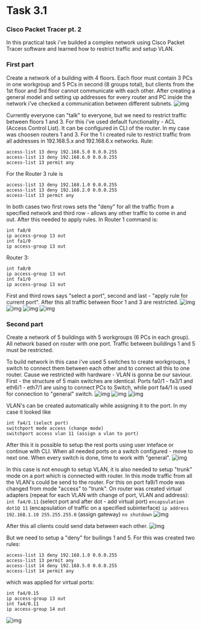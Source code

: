 # Task 3.1
### Cisco Packet Tracer pt. 2

In this practical task i've builded a complex network using Cisco Packet Tracer software and learned how to restrict traffic and setup VLAN.

### First part
Create a network of a building with 4 floors. Each floor must contain 3 PCs in one workgroup and 5 PCs in second (8 groups total), but clients from the 1st floor and 3rd floor cannot communicate with each other.
After creating a general model and setting up addresses for every router and PC inside the network i've checked a communication between different subnets.
![img](https://github.com/trytodev/Kharkiv_DevOps_ext_2019Q4/blob/master/m2/task2.4/img/floor_1_to_3.png)

Currently everyone can "talk" to everyone, but we need to restrict traffic between floors 1 and 3.
For this i've used default functionality - ACL (Access Control List). It can be configured in CLI of the router. In my case was choosen routers 1 and 3. For the 1 i created rule to restrict traffic from all addresses in 192.168.5.x and 192.168.6.x networks. Rule:
```
access-list 13 deny 192.168.5.0 0.0.0.255
access-list 13 deny 192.168.6.0 0.0.0.255
access-list 13 permit any
```
For the Router 3 rule is 
```
access-list 13 deny 192.168.1.0 0.0.0.255
access-list 13 deny 192.168.2.0 0.0.0.255
access-list 13 permit any
```

In both cases two first rows sets the "deny" for all the traffic from a specified network and third row - allows any other traffic to come in and out. After this needed to apply rules. In Router 1 command is:
```
int fa0/0
ip access-group 13 out
int fa1/0
ip access-group 13 out
```
Router 3:
```
int fa0/0
ip access-group 13 out
int fa1/0
ip access-group 13 out
```
First and third rows says "select a port", second and last - "apply rule for current port".
After this all traffic between floor 1 and 3 are restricted.
![img](https://github.com/trytodev/Kharkiv_DevOps_ext_2019Q4/blob/master/m2/task2.4/img/deny_1.png)
![img](https://github.com/trytodev/Kharkiv_DevOps_ext_2019Q4/blob/master/m2/task2.4/img/deny_2.png)
![img](https://github.com/trytodev/Kharkiv_DevOps_ext_2019Q4/blob/master/m2/task2.4/img/deny_3.png)
![img](https://github.com/trytodev/Kharkiv_DevOps_ext_2019Q4/blob/master/m2/task2.4/img/deny_4.png)


### Second part

Create a network of 5 buildings with 5 workgroups (6 PCs in each group). All network based on router with one port. Traffic between buildings 1 and 5 must be restricted.

To build network in this case i've used 5 switches to create workgroups, 1 switch to connect them between each other and to connect all this to one router. Cause we restricted with hardware - VLAN is gonna be our saviour.
First - the structure of 5 main switches are identical. Ports fa0/1 - fa3/1 and eth6/1 - eth7/1 are using to connect PCs to Switch, while port fa4/1 is used for connection to "general" switch.
![img](https://github.com/trytodev/Kharkiv_DevOps_ext_2019Q4/blob/master/m2/task2.4/img/general_vlan.png)
![img](https://github.com/trytodev/Kharkiv_DevOps_ext_2019Q4/blob/master/m2/task2.4/img/local_switch.png)
![img](https://github.com/trytodev/Kharkiv_DevOps_ext_2019Q4/blob/master/m2/task2.4/img/local_switch_general.png)

VLAN's can be created automatically while assigning it to the port. In my case it looked like
```
int fa4/1 (select port)
switchport mode access (change mode)
switchport access vlan 11 (assign a vlan to port)
```
After this it is possible to setup the rest ports using user inteface or continue with CLI. When all needed ports on a switch configured - move to next one.
When every switch is done, time to work with "general".
![img](https://github.com/trytodev/Kharkiv_DevOps_ext_2019Q4/blob/master/m2/task2.4/img/general_switch.png)

In this case is not enough to setup VLAN, it is also needed to setup "trunk" mode on a port which is connected with router. In this mode traffic from all the VLAN's could be send to the router. For this on port fa9/1 mode was changed from mode "access" to "trunk". On router was created virtual adapters (repeat for each VLAN with change of port, VLAN and address):
`int fa4/0.11` (select port and after dot - add virtual port)
`encapsulation dot1Q 11` (encapsulation of traffic on a specified subinterface)
`ip address 192.168.1.10 255.255.255.0` (assign gateway)
`no shutdown`
![img](https://github.com/trytodev/Kharkiv_DevOps_ext_2019Q4/blob/master/m2/task2.4/img/router.png)

After this all clients could send data between each other.
![img](https://github.com/trytodev/Kharkiv_DevOps_ext_2019Q4/blob/master/m2/task2.4/img/vlan_test.png)

But we need to setup a "deny" for builings 1 and 5. For this was created two rules:
```
access-list 13 deny 192.168.1.0 0.0.0.255
access-list 13 permit any
access-list 14 deny 192.168.5.0 0.0.0.255
access-list 14 permit any
```

which was applied for virtual ports:
```
int fa4/0.15
ip access-group 13 out
int fa4/0.11
ip access-group 14 out
```

![img](https://github.com/trytodev/Kharkiv_DevOps_ext_2019Q4/blob/master/m2/task2.4/img/proof.png)